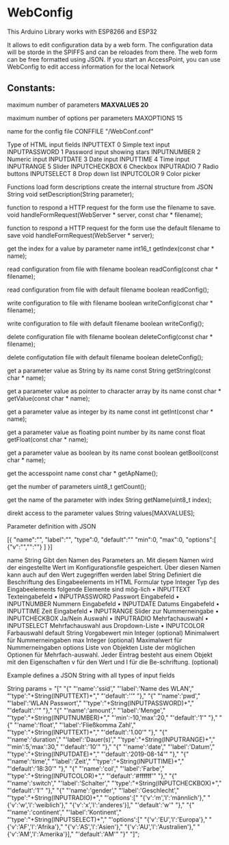 # WebConfig

This Arduino Library works with ESP8266 and ESP32

It allows to edit configuration data by a web form. The configuration data will be storde in the SPIFFS and can be reloades from there.
The web form can be free formatted using JSON.
If you start an AccessPoint, you can use WebConfig to edit access information for the local Network

## Constants:

maximum number of parameters
**MAXVALUES 20**

maximum number of options per parameters
MAXOPTIONS 15

name for the config file
CONFFILE "/WebConf.conf"

Type of HTML input fields
INPUTTEXT 0       Simple text input
INPUTPASSWORD 1   Password input showing stars
INPUTNUMBER 2     Numeric input
INPUTDATE 3       Date input
INPUTTIME 4       Time input
INPUTRANGE 5      Slider
INPUTCHECKBOX 6   Checkbox
INPUTRADIO 7      Radio buttons
INPUTSELECT 8     Drop down list
INPUTCOLOR 9      Color picker

Functions
load form descriptions create the internal structure from JSON String
void setDescription(String parameter);

function to respond a HTTP request for the form use the filename
to save.
void handleFormRequest(WebServer * server, const char * filename);

function to respond a HTTP request for the form use the default filename
to save
void handleFormRequest(WebServer * server);

get the index for a value by parameter name
int16_t getIndex(const char * name);

read configuration from file with filename
boolean readConfig(const char *  filename);

read configuration from file with default filename
boolean readConfig();

write configuration to file with filename
boolean writeConfig(const char *  filename);

write configuration to file with default filename
boolean writeConfig();

delete configuration  file with filename
boolean deleteConfig(const char *  filename);

delete configutation file with default filename
boolean deleteConfig();

get a parameter value as String by its name
const String getString(const char * name);

get a parameter value as pointer to character array by its name
const char * getValue(const char * name);

get a parameter value as integer by its name
const int getInt(const char * name);

get a parameter value as floating point number by its name
const float getFloat(const char * name);

get a parameter value as boolean by its name
const boolean getBool(const char * name);

get the accesspoint name
const char * getApName();

get the number of parameters
uint8_t getCount();

get the name of the parameter with index
String getName(uint8_t index);

direkt access to the parameter values
String values[MAXVALUES];

Parameter definition with JSON

[{
"name":"",
"label":"",
"type":0,
"default":""
"min":0,
"max":0,
"options":[
  {"v":"","":""}
]
}]

name	   String	            Gibt den Namen des Parameters an. Mit diesem Namen wird der eingestellte Wert im 
                            Konfigurationsfile gespeichert.
                            Über diesen Namen kann auch auf den Wert zugegriffen werden
label	   String	            Definiert die Beschriftung des Eingabeelements im HTML Formular
type	   Integer	          Typ des Eingabeelements folgende Elemente sind mög-lich
                            •	INPUTTEXT Texteingabefeld
                            •	INPUTPASSWORD Passwort Eingabefeld
                            •	INPUTNUMBER Nummern Eingabefeld
                            •	INPUTDATE Datums Eingabefeld
                            •	INPUTTIME Zeit Eingabefeld
                            •	INPUTRANGE Slider zur Nummerneingabe
                            •	INPUTCHECKBOX Ja/Nein Auswahl
                            •	INPUTRADIO Mehrfachauswahl
                            •	INPUTSELECT Mehrfachauswahl aus Dropdown-Liste
                            •	INPUTCOLOR Farbauswahl
default	String	            Vorgabewert
min	    Integer	(optional)  Minimalwert für Nummerneingaben
max	    Integer	(optional)  Maximalwert für Nummerneingaben
options	Liste von Objekten	Liste der möglichen Optionen für Mehrfach-auswahl. Jeder Eintrag besteht aus einem Objekt mit den Eigenschaften v für den Wert und l für die Be-schriftung.
        (optional)

Example defines a JSON String with all types of input fields

String params = "["
  "{"
  "'name':'ssid',"
  "'label':'Name des WLAN',"
  "'type':"+String(INPUTTEXT)+","
  "'default':''"
  "},"
  "{"
  "'name':'pwd',"
  "'label':'WLAN Passwort',"
  "'type':"+String(INPUTPASSWORD)+","
  "'default':''"
  "},"
  "{"
  "'name':'amount',"
  "'label':'Menge',"
  "'type':"+String(INPUTNUMBER)+","
  "'min':-10,'max':20,"
  "'default':'1'"
  "},"
  "{"
  "'name':'float',"
  "'label':'Fließkomma Zahl',"
  "'type':"+String(INPUTTEXT)+","
  "'default':'1.00'"
  "},"
  "{"
  "'name':'duration',"
  "'label':'Dauer(s)',"
  "'type':"+String(INPUTRANGE)+","
  "'min':5,'max':30,"
  "'default':'10'"
  "},"
  "{"
  "'name':'date',"
  "'label':'Datum',"
  "'type':"+String(INPUTDATE)+","
  "'default':'2019-08-14'"
  "},"
  "{"
  "'name':'time',"
  "'label':'Zeit',"
  "'type':"+String(INPUTTIME)+","
  "'default':'18:30'"
  "},"
  "{"
  "'name':'col',"
  "'label':'Farbe',"
  "'type':"+String(INPUTCOLOR)+","
  "'default':'#ffffff'"
  "},"
  "{"
  "'name':'switch',"
  "'label':'Schalter',"
  "'type':"+String(INPUTCHECKBOX)+","
  "'default':'1'"
  "},"
  "{"
  "'name':'gender',"
  "'label':'Geschlecht',"
  "'type':"+String(INPUTRADIO)+","
  "'options':["
  "{'v':'m','l':'männlich'},"
  "{'v':'w','l':'weiblich'},"
  "{'v':'x','l':'anderes'}],"
  "'default':'w'"
  "},"
  "{"
  "'name':'continent',"
  "'label':'Kontinent',"
  "'type':"+String(INPUTSELECT)+","
  "'options':["
  "{'v':'EU','l':'Europa'},"
  "{'v':'AF','l':'Afrika'},"
  "{'v':'AS','l':'Asien'},"
  "{'v':'AU','l':'Australien'},"
  "{'v':'AM','l':'Amerika'}],"
  "'default':'AM'"
  "}"
  "]";
